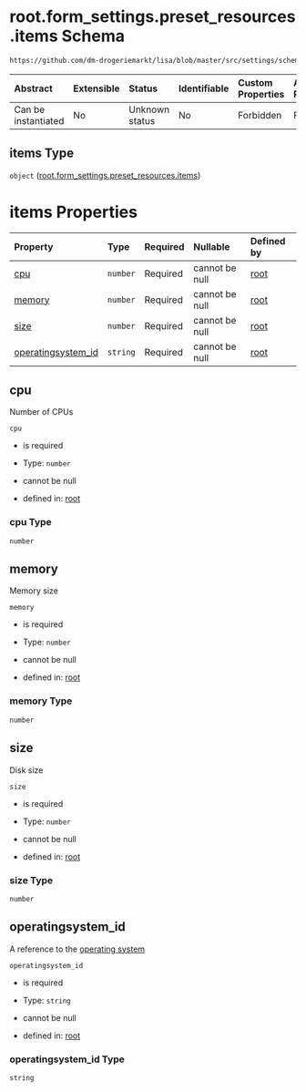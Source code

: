 # root.form\_settings.preset\_resources.items Schema

```txt
https://github.com/dm-drogeriemarkt/lisa/blob/master/src/settings/schema.json#/properties/form_settings/properties/preset_resources/items
```



| Abstract            | Extensible | Status         | Identifiable | Custom Properties | Additional Properties | Access Restrictions | Defined In                                                                               |
| :------------------ | :--------- | :------------- | :----------- | :---------------- | :-------------------- | :------------------ | :--------------------------------------------------------------------------------------- |
| Can be instantiated | No         | Unknown status | No           | Forbidden         | Forbidden             | none                | [settings.schema.json\*](../../src/settings/settings.schema.json "open original schema") |

## items Type

`object` ([root.form\_settings.preset\_resources.items](settings-properties-rootform_settings-properties-rootform_settingspreset_resources-rootform_settingspreset_resourcesitems.md))

# items Properties

| Property                                   | Type     | Required | Nullable       | Defined by                                                                                                                                                                                                                                                                                                                                   |
| :----------------------------------------- | :------- | :------- | :------------- | :------------------------------------------------------------------------------------------------------------------------------------------------------------------------------------------------------------------------------------------------------------------------------------------------------------------------------------------- |
| [cpu](#cpu)                                | `number` | Required | cannot be null | [root](settings-properties-rootform_settings-properties-rootform_settingspreset_resources-rootform_settingspreset_resourcesitems-properties-cpu.md "https://github.com/dm-drogeriemarkt/lisa/blob/master/src/settings/schema.json#/properties/form_settings/properties/preset_resources/items/properties/cpu")                               |
| [memory](#memory)                          | `number` | Required | cannot be null | [root](settings-properties-rootform_settings-properties-rootform_settingspreset_resources-rootform_settingspreset_resourcesitems-properties-memory.md "https://github.com/dm-drogeriemarkt/lisa/blob/master/src/settings/schema.json#/properties/form_settings/properties/preset_resources/items/properties/memory")                         |
| [size](#size)                              | `number` | Required | cannot be null | [root](settings-properties-rootform_settings-properties-rootform_settingspreset_resources-rootform_settingspreset_resourcesitems-properties-size.md "https://github.com/dm-drogeriemarkt/lisa/blob/master/src/settings/schema.json#/properties/form_settings/properties/preset_resources/items/properties/size")                             |
| [operatingsystem\_id](#operatingsystem_id) | `string` | Required | cannot be null | [root](settings-properties-rootform_settings-properties-rootform_settingspreset_resources-rootform_settingspreset_resourcesitems-properties-operatingsystem_id.md "https://github.com/dm-drogeriemarkt/lisa/blob/master/src/settings/schema.json#/properties/form_settings/properties/preset_resources/items/properties/operatingsystem_id") |

## cpu

Number of CPUs

`cpu`

* is required

* Type: `number`

* cannot be null

* defined in: [root](settings-properties-rootform_settings-properties-rootform_settingspreset_resources-rootform_settingspreset_resourcesitems-properties-cpu.md "https://github.com/dm-drogeriemarkt/lisa/blob/master/src/settings/schema.json#/properties/form_settings/properties/preset_resources/items/properties/cpu")

### cpu Type

`number`

## memory

Memory size

`memory`

* is required

* Type: `number`

* cannot be null

* defined in: [root](settings-properties-rootform_settings-properties-rootform_settingspreset_resources-rootform_settingspreset_resourcesitems-properties-memory.md "https://github.com/dm-drogeriemarkt/lisa/blob/master/src/settings/schema.json#/properties/form_settings/properties/preset_resources/items/properties/memory")

### memory Type

`number`

## size

Disk size

`size`

* is required

* Type: `number`

* cannot be null

* defined in: [root](settings-properties-rootform_settings-properties-rootform_settingspreset_resources-rootform_settingspreset_resourcesitems-properties-size.md "https://github.com/dm-drogeriemarkt/lisa/blob/master/src/settings/schema.json#/properties/form_settings/properties/preset_resources/items/properties/size")

### size Type

`number`

## operatingsystem\_id

A reference to the [operating system](#operatingsystems)

`operatingsystem_id`

* is required

* Type: `string`

* cannot be null

* defined in: [root](settings-properties-rootform_settings-properties-rootform_settingspreset_resources-rootform_settingspreset_resourcesitems-properties-operatingsystem_id.md "https://github.com/dm-drogeriemarkt/lisa/blob/master/src/settings/schema.json#/properties/form_settings/properties/preset_resources/items/properties/operatingsystem_id")

### operatingsystem\_id Type

`string`
